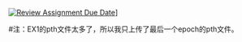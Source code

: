 [![Review Assignment Due Date](https://classroom.github.com/assets/deadline-readme-button-22041afd0340ce965d47ae6ef1cefeee28c7c493a6346c4f15d667ab976d596c.svg)](https://classroom.github.com/a/VkJVVOAn)]


#注：EX1的pth文件太多了，所以我只上传了最后一个epoch的pth文件。
